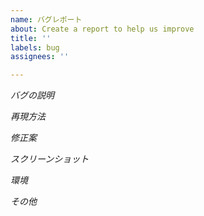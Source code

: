 ```yaml
---
name: バグレポート
about: Create a report to help us improve
title: ''
labels: bug
assignees: ''

---
```


*バグの説明*

*再現方法*

*修正案*

*スクリーンショット*

*環境*

*その他*
